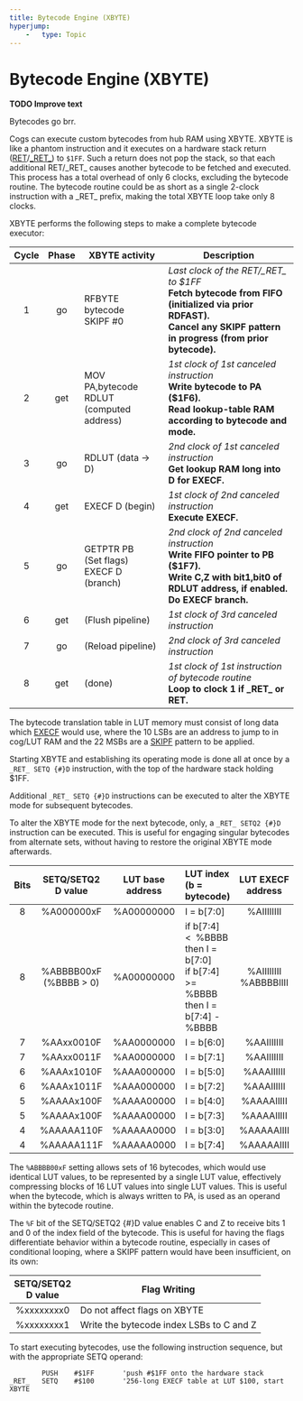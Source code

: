 ```yaml
---
title: Bytecode Engine (XBYTE)
hyperjump:
    -   type: Topic
---
```

# Bytecode Engine (XBYTE)

**TODO Improve text**

Bytecodes go brr.

Cogs can execute custom bytecodes from hub RAM using XBYTE. XBYTE is like a phantom instruction and it executes on a hardware stack return ([RET](branch.html#ret)/[\_RET\_](branch.html#ret-condition-code)) to `$1FF`. Such a return does not pop the stack, so that each additional RET/\_RET\_ causes another bytecode to be fetched and executed. This process has a total overhead of only 6 clocks, excluding the bytecode routine. The bytecode routine could be as short as a single 2-clock instruction with a \_RET\_ prefix, making the total XBYTE loop take only 8 clocks.

XBYTE performs the following steps to make a complete bytecode executor:

|Cycle|Phase|XBYTE activity                              |Description                                |
|:---:|:---:|--------------------------------------------|-------------------------------------------|
|1    |go   |RFBYTE bytecode<br>SKIPF #0                 |_Last clock of the RET/\_RET\_ to $1FF_<br>**Fetch bytecode from FIFO (initialized via prior RDFAST).**<br>**Cancel any SKIPF pattern in progress (from prior bytecode).**|
|2    |get  |MOV PA,bytecode<br>RDLUT (computed address) |_1st clock of 1st canceled instruction_<br>**Write bytecode to PA ($1F6).**<br>**Read lookup-table RAM according to bytecode and mode.**|
|3    |go   |RDLUT (data -> D)                           |_2nd clock of 1st canceled instruction_<br>**Get lookup RAM long into D for EXECF.**|
|4    |get  |EXECF D (begin)                             |_1st clock of 2nd canceled instruction_<br>**Execute EXECF.**|
|5    |go   |GETPTR PB<br>(Set flags)<br>EXECF D (branch)|_2nd clock of 2nd canceled instruction_<br>**Write FIFO pointer to PB ($1F7).**<br>**Write C,Z with bit1,bit0 of RDLUT address, if enabled.**<br>**Do EXECF branch.**|
|6    |get  |(Flush pipeline)                            |_1st clock of 3rd canceled instruction_|
|7    |go   |(Reload pipeline)                           |_2nd clock of 3rd canceled instruction_|
|8    |get  |(done)                                      |_1st clock of 1st instruction of bytecode routine_<br>**Loop to clock 1 if \_RET\_ or RET.**|

The bytecode translation table in LUT memory must consist of long data which [EXECF](branch.html#execf) would use, where the 10 LSBs are an address to jump to in cog/LUT RAM and the 22 MSBs are a [SKIPF](branch.html#skipf) pattern to be applied.

Starting XBYTE and establishing its operating mode is done all at once by a  `_RET_ SETQ {#}D` instruction, with the top of the hardware stack holding $1FF.

Additional `_RET_ SETQ {#}D` instructions can be executed to alter the XBYTE mode for subsequent bytecodes.

To alter the XBYTE mode for the next bytecode, only, a `_RET_ SETQ2 {#}D` instruction can be executed. This is useful for engaging singular bytecodes from alternate sets, without having to restore the original XBYTE mode afterwards.


|Bits|SETQ/SETQ2<br>D value|LUT base<br>address|LUT index<br>(b = bytecode)|LUT EXECF<br>address|
|:--:|:-------------------:|:-----------------:|:--------------------------|:------------------:|
|8   |%A000000xF           |%A00000000         |I = b[7:0]                 |%AIIIIIIII          |
|8   |%ABBBB00xF<br>(%BBBB > 0)|%A00000000     |if b[7:4] <&nbsp; %BBBB then I = b[7:0]<br>if b[7:4] >= %BBBB then I = b[7:4] - %BBBB|%AIIIIIIII<br>%ABBBBIIII|
|7   |%AAxx0010F           |%AA0000000         |I = b[6:0]                 |%AAIIIIIII          |
|7   |%AAxx0011F           |%AA0000000         |I = b[7:1]                 |%AAIIIIIII          |
|6   |%AAAx1010F           |%AAA000000         |I = b[5:0]                 |%AAAIIIIII          |
|6   |%AAAx1011F           |%AAA000000         |I = b[7:2]                 |%AAAIIIIII          |
|5   |%AAAAx100F           |%AAAA00000         |I = b[4:0]                 |%AAAAIIIII          |
|5   |%AAAAx100F           |%AAAA00000         |I = b[7:3]                 |%AAAAIIIII          |
|4   |%AAAAA110F           |%AAAAA0000         |I = b[3:0]                 |%AAAAAIIII          |
|4   |%AAAAA111F           |%AAAAA0000         |I = b[7:4]                 |%AAAAAIIII          |

The `%ABBBB00xF` setting allows sets of 16 bytecodes, which would use identical LUT values, to be represented by a single LUT value, effectively compressing blocks of 16 LUT values into single LUT values. This is useful when the bytecode, which is always written to PA, is used as an operand within the bytecode routine.

The `%F` bit of the SETQ/SETQ2 {#}D value enables C and Z to receive bits 1 and 0 of the index field of the bytecode. This is useful for having the flags differentiate behavior within a bytecode routine, especially in cases of conditional looping, where a SKIPF pattern would have been insufficient, on its own:

|SETQ/SETQ2<br>D value|Flag Writing                            |
|:-------------------:|----------------------------------------|
|%xxxxxxxx0           |Do not affect flags on XBYTE            |
|%xxxxxxxx1           |Write the bytecode index LSBs to C and Z|

To start executing bytecodes, use the following instruction sequence, but with the appropriate SETQ operand:

~~~
        PUSH    #$1FF       'push #$1FF onto the hardware stack
_RET_   SETQ    #$100       '256-long EXECF table at LUT $100, start XBYTE
~~~
